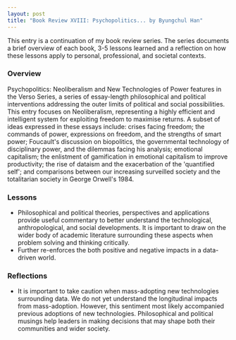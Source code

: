 ```yaml
---
layout: post
title: "Book Review XVIII: Psychopolitics... by Byungchul Han"
---
```


This entry is a continuation of my book review series. 
The series documents a brief overview of each book, 
3-5 lessons learned and a reflection on how these lessons apply to
personal, professional, and societal contexts.

### Overview
Psychopolitics: Neoliberalism and New Technologies of Power features in the Verso Series, a series of essay-length philosophical and political interventions addressing the outer limits of political and social possibilities. This entry focuses on Neoliberalism, representing a highly efficient and intelligent system for exploiting freedom to maximise returns. A subset of ideas expressed in these essays include: crises facing freedom; the commands of power, expressions on freedom, and the strengths of smart power; Foucault's discussion on biopolitics, the governmental technology of disciplinary power, and the dilemmas facing his analysis; emotional capitalism; the enlistment  of gamification in emotional capitalism to improve productivity; the rise of dataism and the exacerbation of the 'quantified self'; and comparisons between our increasing surveilled society and the totalitarian society in George Orwell's 1984.

### Lessons
* Philosophical and political theories, perspectives and applications provide useful commentary to better understand the technological, anthropological, and social developments. It is important to draw on the wider body of academic literature surrounding these aspects when problem solving and thinking critically. 
* Further re-enforces the both positive and negative impacts in a data-driven world.


### Reflections
* It is important to take caution when mass-adopting new technologies surrounding data. We do not yet understand the longitudinal impacts from mass-adoption. However, this sentiment most likely accompanied previous adoptions of new technologies. Philosophical and political musings help leaders in making decisions that may shape both their communities and wider society.